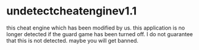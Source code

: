 # undetectcheatenginev1.1
this cheat engine which has been modified by us. this application is no longer detected if the guard game has been turned off. I do not guarantee that this is not detected. maybe you will get banned.
